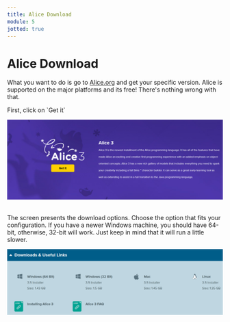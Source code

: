 ```yaml
---
title: Alice Download
module: 5
jotted: true
---
```


# Alice Download

What you want to do is go to [Alice.org](http://www.alice.org) and get your specific version. Alice is supported on the major platforms and its free!  There's nothing wrong with that. 

<p>
First, click on `Get it`
<br>

![Get it](../imgs/get.png "Get it")

<br>
The screen presents the download options.  Choose the option that fits your configuration. If you have a newer Windows machine, you should have 64-bit, otherwise, 32-bit will work. Just keep in mind that it will run a little slower.
<br>

![Downloads](../imgs/downloads.png "Downloads")



<!-- create video here -->

